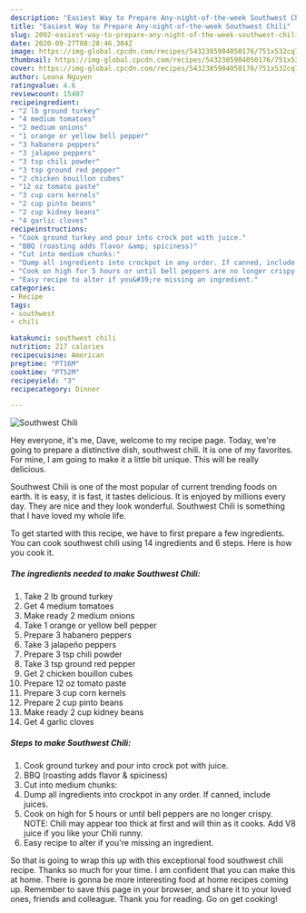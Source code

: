 ```yaml
---
description: "Easiest Way to Prepare Any-night-of-the-week Southwest Chili"
title: "Easiest Way to Prepare Any-night-of-the-week Southwest Chili"
slug: 2092-easiest-way-to-prepare-any-night-of-the-week-southwest-chili
date: 2020-09-27T08:28:46.304Z
image: https://img-global.cpcdn.com/recipes/5432385904050176/751x532cq70/southwest-chili-recipe-main-photo.jpg
thumbnail: https://img-global.cpcdn.com/recipes/5432385904050176/751x532cq70/southwest-chili-recipe-main-photo.jpg
cover: https://img-global.cpcdn.com/recipes/5432385904050176/751x532cq70/southwest-chili-recipe-main-photo.jpg
author: Leona Nguyen
ratingvalue: 4.6
reviewcount: 15407
recipeingredient:
- "2 lb ground turkey"
- "4 medium tomatoes"
- "2 medium onions"
- "1 orange or yellow bell pepper"
- "3 habanero peppers"
- "3 jalapeo peppers"
- "3 tsp chili powder"
- "3 tsp ground red pepper"
- "2 chicken bouillon cubes"
- "12 oz tomato paste"
- "3 cup corn kernels"
- "2 cup pinto beans"
- "2 cup kidney beans"
- "4 garlic cloves"
recipeinstructions:
- "Cook ground turkey and pour into crock pot with juice."
- "BBQ (roasting adds flavor &amp; spiciness)"
- "Cut into medium chunks:"
- "Dump all ingredients into crockpot in any order. If canned, include juices."
- "Cook on high for 5 hours or until bell peppers are no longer crispy. NOTE: Chili may appear too thick at first and will thin as it cooks. Add V8 juice if you like your Chili runny."
- "Easy recipe to alter if you&#39;re missing an ingredient."
categories:
- Recipe
tags:
- southwest
- chili

katakunci: southwest chili 
nutrition: 217 calories
recipecuisine: American
preptime: "PT16M"
cooktime: "PT52M"
recipeyield: "3"
recipecategory: Dinner

---
```



![Southwest Chili](https://img-global.cpcdn.com/recipes/5432385904050176/751x532cq70/southwest-chili-recipe-main-photo.jpg)

Hey everyone, it's me, Dave, welcome to my recipe page. Today, we're going to prepare a distinctive dish, southwest chili. It is one of my favorites. For mine, I am going to make it a little bit unique. This will be really delicious.



Southwest Chili is one of the most popular of current trending foods on earth. It is easy, it is fast, it tastes delicious. It is enjoyed by millions every day. They are nice and they look wonderful. Southwest Chili is something that I have loved my whole life.


To get started with this recipe, we have to first prepare a few ingredients. You can cook southwest chili using 14 ingredients and 6 steps. Here is how you cook it.

<!--inarticleads1-->

##### The ingredients needed to make Southwest Chili:

1. Take 2 lb ground turkey
1. Get 4 medium tomatoes
1. Make ready 2 medium onions
1. Take 1 orange or yellow bell pepper
1. Prepare 3 habanero peppers
1. Take 3 jalapeño peppers
1. Prepare 3 tsp chili powder
1. Take 3 tsp ground red pepper
1. Get 2 chicken bouillon cubes
1. Prepare 12 oz tomato paste
1. Prepare 3 cup corn kernels
1. Prepare 2 cup pinto beans
1. Make ready 2 cup kidney beans
1. Get 4 garlic cloves




<!--inarticleads2-->

##### Steps to make Southwest Chili:

1. Cook ground turkey and pour into crock pot with juice.
1. BBQ (roasting adds flavor &amp; spiciness)
1. Cut into medium chunks:
1. Dump all ingredients into crockpot in any order. If canned, include juices.
1. Cook on high for 5 hours or until bell peppers are no longer crispy. NOTE: Chili may appear too thick at first and will thin as it cooks. Add V8 juice if you like your Chili runny.
1. Easy recipe to alter if you&#39;re missing an ingredient.




So that is going to wrap this up with this exceptional food southwest chili recipe. Thanks so much for your time. I am confident that you can make this at home. There is gonna be more interesting food at home recipes coming up. Remember to save this page in your browser, and share it to your loved ones, friends and colleague. Thank you for reading. Go on get cooking!

